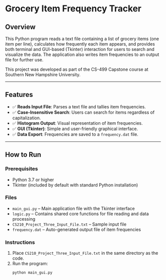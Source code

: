 # Grocery Item Frequency Tracker

## Overview

This Python program reads a text file containing a list of grocery items (one item per line), calculates how frequently each item appears, and provides both terminal and GUI-based (Tkinter) interaction for users to search and visualize the data. The application also writes item frequencies to an output file for further use.

This project was developed as part of the CS-499 Capstone course at Southern New Hampshire University.

---

## Features

- ✅ **Reads Input File**: Parses a text file and tallies item frequencies.
- ✅ **Case-Insensitive Search**: Users can search for items regardless of capitalization.
- ✅ **Histogram Output**: Visual representation of item frequencies.
- ✅ **GUI (Tkinter)**: Simple and user-friendly graphical interface.
- ✅ **Data Export**: Frequencies are saved to a `frequency.dat` file.

---

## How to Run

### Prerequisites

- Python 3.7 or higher
- Tkinter (included by default with standard Python installation)

### Files

- `main_gui.py` – Main application file with the Tkinter interface
- `logic.py` – Contains shared core functions for file reading and data processing
- `CS210_Project_Three_Input_File.txt` – Sample input file
- `frequency.dat` – Auto-generated output file of item frequencies

### Instructions

1. Place `CS210_Project_Three_Input_File.txt` in the same directory as the code.
2. Run the program:
   ```bash
   python main_gui.py
